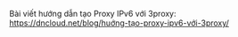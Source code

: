 Bài viết hướng dẫn tạo Proxy IPv6 với 3proxy: https://dncloud.net/blog/huớng-tạo-proxy-ipv6-với-3proxy/
